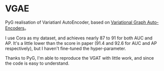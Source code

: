 # VGAE
 PyG realisation of Variatianl AutoEncoder, based on [Variational Graph Auto-Encoders](http://arxiv.org/abs/1611.07308)。

I use Cora as my dataset, and achieves nearly 87 to 91 for both AUC and AP. It's a little lower than the score in paper (91.4 and 92.6 for AUC and AP respectively), but I haven't fine-tuned the hyper-parameter. 

Thanks to PyG, I'm able to reproduce the VGAT with little work, and since the code is easy to understand.
